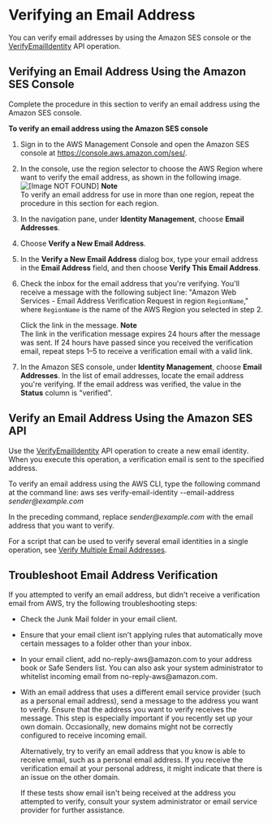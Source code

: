 # Verifying an Email Address<a name="verify-email-addresses-procedure"></a>

You can verify email addresses by using the Amazon SES console or the [VerifyEmailIdentity](http://docs.aws.amazon.com/ses/latest/APIReference/API_VerifyEmailIdentity.html) API operation\.

## Verifying an Email Address Using the Amazon SES Console<a name="verify-email-addresses-procedure-console"></a>

Complete the procedure in this section to verify an email address using the Amazon SES console\.

**To verify an email address using the Amazon SES console**

1. Sign in to the AWS Management Console and open the Amazon SES console at [https://console\.aws\.amazon\.com/ses/](https://console.aws.amazon.com/ses/)\.

1. In the console, use the region selector to choose the AWS Region where want to verify the email address, as shown in the following image\.  
![\[Image NOT FOUND\]](http://docs.aws.amazon.com/ses/latest/DeveloperGuide/images/verify-email-address-region.png)
**Note**  
To verify an email address for use in more than one region, repeat the procedure in this section for each region\.

1. In the navigation pane, under **Identity Management**, choose **Email Addresses**\. 

1. Choose **Verify a New Email Address**\.

1. In the **Verify a New Email Address** dialog box, type your email address in the **Email Address** field, and then choose **Verify This Email Address**\.

1. Check the inbox for the email address that you're verifying\. You'll receive a message with the following subject line: "Amazon Web Services \- Email Address Verification Request in region `RegionName`," where `RegionName` is the name of the AWS Region you selected in step 2\.

   Click the link in the message\.
**Note**  
The link in the verification message expires 24 hours after the message was sent\. If 24 hours have passed since you received the verification email, repeat steps 1–5 to receive a verification email with a valid link\.

1. In the Amazon SES console, under **Identity Management**, choose **Email Addresses**\. In the list of email addresses, locate the email address you're verifying\. If the email address was verified, the value in the **Status** column is "verified"\.

## Verify an Email Address Using the Amazon SES API<a name="verify-email-addresses-api-procedure"></a>

Use the [VerifyEmailIdentity](http://docs.aws.amazon.com/ses/latest/APIReference/API_VerifyEmailIdentity.html) API operation to create a new email identity\. When you execute this operation, a verification email is sent to the specified address\.

To verify an email address using the AWS CLI, type the following command at the command line: aws ses verify\-email\-identity \-\-email\-address *sender@example\.com*

In the preceding command, replace *sender@example\.com* with the email address that you want to verify\.

For a script that can be used to verify several email identities in a single operation, see [Verify Multiple Email Addresses](sample-code-bulk-verify.md)\.

## Troubleshoot Email Address Verification<a name="verify-email-addresses-troubleshooting"></a>

If you attempted to verify an email address, but didn't receive a verification email from AWS, try the following troubleshooting steps:
+ Check the Junk Mail folder in your email client\.
+ Ensure that your email client isn't applying rules that automatically move certain messages to a folder other than your inbox\.
+ In your email client, add no\-reply\-aws@amazon\.com to your address book or Safe Senders list\. You can also ask your system administrator to whitelist incoming email from no\-reply\-aws@amazon\.com\.
+ With an email address that uses a different email service provider \(such as a personal email address\), send a message to the address you want to verify\. Ensure that the address you want to verify receives the message\. This step is especially important if you recently set up your own domain\. Occasionally, new domains might not be correctly configured to receive incoming email\.

  Alternatively, try to verify an email address that you know is able to receive email, such as a personal email address\. If you receive the verification email at your personal address, it might indicate that there is an issue on the other domain\.

  If these tests show email isn't being received at the address you attempted to verify, consult your system administrator or email service provider for further assistance\.